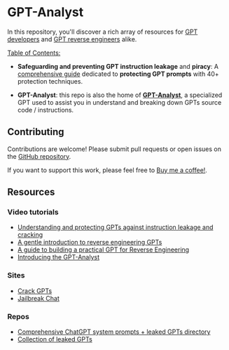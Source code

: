 # GPT-Analyst

In this repository, you'll discover a rich array of resources for [GPT developers](https://chat.openai.com/gpts/editor) and [GPT reverse engineers](https://www.youtube.com/watch?v=N_3AGB9Vf9E) alike.

<u>Table of Contents:</u>

* **Safeguarding and preventing GPT instruction leakage** and **piracy**: A [comprehensive guide](./protections/README.md) dedicated to **protecting GPT prompts** with 40+ protection techniques.

* **GPT-Analyst**: this repo is also the home of [**GPT-Analyst**](./gpts/README.md), a specialized GPT used to assist you in understand and breaking down GPTs source code / instructions.

## Contributing

Contributions are welcome! Please submit pull requests or open issues on the [GitHub repository](http://github.com/0xeb/gpt-analyst).

If you want to support this work, please feel free to [Buy me a coffee!](https://www.buymeacoffee.com/0xeb).

## Resources

### Video tutorials

- [Understanding and protecting GPTs against instruction leakage and cracking](https://www.youtube.com/watch?v=O8h_j9jJFjA)
- [A gentle introduction to reverse engineering GPTs](https://youtu.be/HEAPCyet2XM)
- [A guide to building a practical GPT for Reverse Engineering](https://youtu.be/u_5-I8Hcouk)
- [Introducing the GPT-Analyst](https://www.youtube.com/watch?v=3KqW_-vV6d4)

### Sites

- [Crack GPTs](http://crackgpts.com)
- [Jailbreak Chat](http://jailbreakchat.com)
  
### Repos

- [Comprehensive ChatGPT system prompts + leaked GPTs directory](https://github.com/LouisShark/chatgpt_system_prompt)
- [Collection of leaked GPTs](https://github.com/linexjlin/GPTs)
